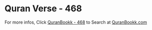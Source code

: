 # Quran Verse - 468 

For more infos, Click [QuranBookk - 468](https://www.quranbookk.com/quran/search?q=468) to Search at [QuranBookk.com](http://quranbookk.com/)